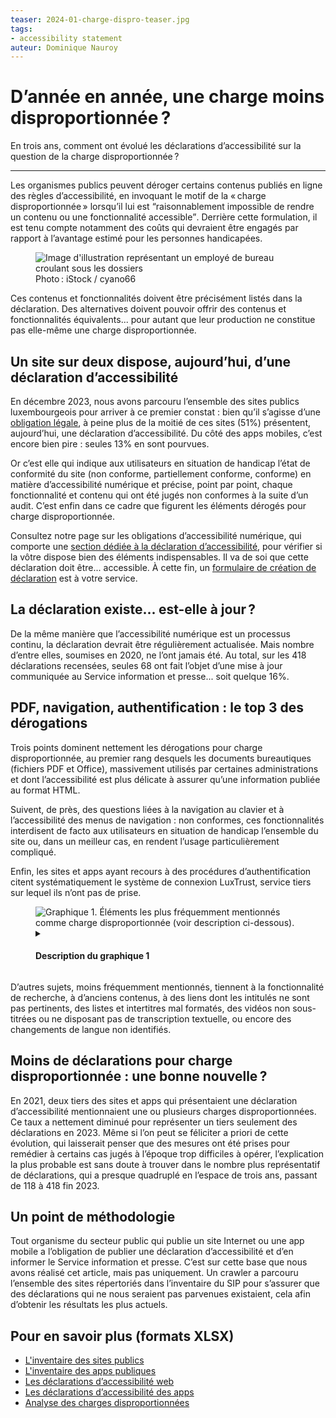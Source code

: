 ```yaml
---
teaser: 2024-01-charge-dispro-teaser.jpg
tags:
- accessibility statement
auteur: Dominique Nauroy
---
```


<script src="../../../../content/fr/news/2024-01-26-charge-dispro.js"></script>
<hgroup>
	<h1>D’année en année, une charge moins disproportionnée&#8239;?</h1>
	<p>En trois ans, comment ont évolué les déclarations d’accessibilité sur la question de la charge disproportionnée&#8239;?</p>
</hgroup>
<hr>
<div class="intro">
    <p>Les organismes publics peuvent déroger certains contenus publiés en ligne des règles d’accessibilité, en invoquant le motif de la «&#8239;charge disproportionnée&#8239;» lorsqu’il lui est <q>raisonnablement impossible de rendre un contenu ou une fonctionnalité accessible</q>. Derrière cette formulation, il est tenu compte notamment des coûts qui devraient être engagés par rapport à l’avantage estimé pour les personnes handicapées.</p>
</div>
<figure role="group" aria-label="Photo: iStock / cyano66" class="pic">
    <img src="../../../../content/fr/news/img/2024-01-charge-dispro.jpg" alt="Image d'illustration représentant un employé de bureau croulant sous les dossiers">
    <figcaption>Photo&#8239;: iStock / cyano66</figcaption>
</figure>
<p>Ces contenus et fonctionnalités doivent être précisément listés dans la déclaration. Des alternatives doivent pouvoir offrir des contenus et fonctionnalités équivalents... pour autant que leur production ne constitue pas elle-même une charge disproportionnée.</p>
<h2>Un site sur deux dispose, aujourd’hui, d’une déclaration d’accessibilité</h2>
<p>En décembre 2023, nous avons parcouru l’ensemble des sites publics luxembourgeois pour arriver à ce premier constat : bien qu’il s’agisse d’une <a href="https://legilux.public.lu/eli/etat/leg/loi/2019/05/28/a373/jo#art_5">obligation légale</a>, à peine plus de la moitié de ces sites (51%) présentent, aujourd’hui, une déclaration d’accessibilité. Du côté des apps mobiles, c’est encore bien pire : seules 13% en sont pourvues.</p>
<p>Or c’est elle qui indique aux utilisateurs en situation de handicap l’état de conformité du site (non conforme, partiellement conforme, conforme) en matière d’accessibilité numérique et précise, point par point, chaque fonctionnalité et contenu qui ont été jugés non conformes à la suite d’un audit. C’est enfin dans ce cadre que figurent les éléments dérogés pour charge disproportionnée.</p>
<p>Consultez notre page sur les obligations d’accessibilité numérique, qui comporte une <a href="https://accessibilite.public.lu/fr/obligations.html##déclaration-d’accessibilité">section dédiée à la déclaration d’accessibilité</a>, pour vérifier si la vôtre dispose bien des éléments indispensables. Il va de soi que cette déclaration doit être... accessible. À cette fin, un <a href="https://accessibilite.public.lu/fr/tools/decla.html">formulaire de création de déclaration</a> est à votre service.</p>
<h2>La déclaration existe... est-elle à jour&#8239;?</h2>
<p>De la même manière que l’accessibilité numérique est un processus continu, la déclaration devrait être régulièrement actualisée. Mais nombre d’entre elles, soumises en 2020, ne l’ont jamais été. Au total, sur les 418 déclarations recensées, seules 68 ont fait l’objet d’une mise à jour communiquée au Service information et presse... soit quelque 16%.</p>
<h2>PDF, navigation, authentification : le top 3 des dérogations</h2>
<p>Trois points dominent nettement les dérogations pour charge disproportionnée, au premier rang desquels les documents bureautiques (fichiers PDF et Office), massivement utilisés par certaines administrations et dont l’accessibilité est plus délicate à assurer qu’une information publiée au format HTML.</p>
<p>Suivent, de près, des questions liées à la navigation au clavier et à l’accessibilité des menus de navigation : non conformes, ces fonctionnalités interdisent de facto aux utilisateurs en situation de handicap l’ensemble du site ou, dans un meilleur cas, en rendent l’usage particulièrement compliqué.</p>
<p>Enfin, les sites et apps ayant recours à des procédures d’authentification citent systématiquement le système de connexion LuxTrust, service tiers sur lequel ils n’ont pas de prise.</p>
<figure class="chart">
    <div id="dispro" class="h550">
        <img src="../../../../content/fr/news/img/2024-01-dispro-burden.svg" alt="Graphique 1. Éléments les plus fréquemment mentionnés comme charge disproportionnée (voir description ci-dessous).">
    </div>
    <details>
        <summary><h4>Description du graphique 1</h4></summary>
        <div>
            <div class="highcharts-data-table"></div>
        </div>
        <p>Ce diagramme en barres présente, par ordre décroissant, les éléments les plus fréquemment mentionnés comme charge disproportionnée dans les déclarations d’accessibilité, en commençant par les documents bureautiques, la navigation au clavier et les procédures d’authentification, présents dans respectivement 31, 29 et 13% des déclarations.</p>
    </details>
</figure>
<p>D’autres sujets, moins fréquemment mentionnés, tiennent à la fonctionnalité de recherche, à d’anciens contenus, à des liens dont les intitulés ne sont pas pertinents, des listes et intertitres mal formatés, des vidéos non sous-titrées ou ne disposant pas de transcription textuelle, ou encore des changements de langue non identifiés.</p>
<h2>Moins de déclarations pour charge disproportionnée : une bonne nouvelle&#8239;?</h2>
<p>En 2021, deux tiers des sites et apps qui présentaient une déclaration d’accessibilité mentionnaient une ou plusieurs charges disproportionnées. Ce taux a nettement diminué pour représenter un tiers seulement des déclarations en 2023. Même si l’on peut se féliciter a priori de cette évolution, qui laisserait penser que des mesures ont été prises pour remédier à certains cas jugés à l’époque trop difficiles à opérer, l’explication la plus probable est sans doute à trouver dans le nombre plus représentatif de déclarations, qui a presque quadruplé en l’espace de trois ans, passant de 118 à 418 fin 2023.</p>
<h2>Un point de méthodologie</h2>
<p>Tout organisme du secteur public qui publie un site Internet ou une app mobile a l’obligation de publier une déclaration d’accessibilité et d’en informer le Service information et presse. C’est sur cette base que nous avons réalisé cet article, mais pas uniquement. Un <span lang="en">crawler</span> a parcouru l’ensemble des sites répertoriés dans l’inventaire du SIP pour s’assurer que des déclarations qui ne nous seraient pas parvenues existaient, cela afin d’obtenir les résultats les plus actuels.</p>
<aside class="more">
    <h2>Pour en savoir plus (formats XLSX)</h2>
    <ul>
        <li><a href="https://data.public.lu/fr/datasets/r/2c6ba70f-a41f-4c50-a224-033a94d00fa9">L'inventaire des sites publics</a></li>
        <li><a href="https://data.public.lu/fr/datasets/r/756ecd5c-75d2-49a6-9cf4-aa4c70a28f8c">L'inventaire des apps publiques</a></li>
        <li><a href="https://data.public.lu/fr/datasets/r/13a50790-cb0c-431d-9f17-198decfdb584">Les déclarations d’accessibilité web</a></li>
        <li><a href="https://data.public.lu/fr/datasets/r/6ed3e82a-0b52-4009-ba75-57c5af9b2d76">Les déclarations d’accessibilité des apps</a></li>
        <li><a href="https://data.public.lu/fr/datasets/analyse-de-la-charge-disproportionnee-dans-les-declarations-daccessibilite/">Analyse des charges disproportionnées</a></li>
    </ul>
</aside>